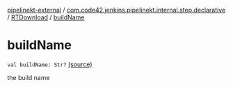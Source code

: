 [pipelinekt-external](../../index.md) / [com.code42.jenkins.pipelinekt.internal.step.declarative](../index.md) / [RTDownload](index.md) / [buildName](./build-name.md)

# buildName

`val buildName: Str?` [(source)](https://github.com/code42/pipelinekt/tree/master/internal/src/main/kotlin/com/code42/jenkins/pipelinekt/internal/step/declarative/RTDownload.kt#L23)

the build name

